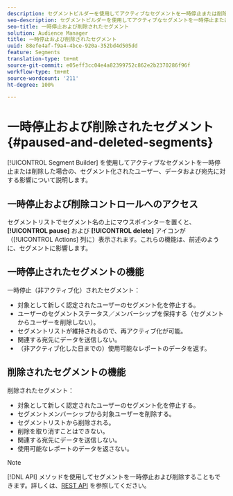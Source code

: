 ```yaml
---
description: セグメントビルダーを使用してアクティブなセグメントを一時停止または削除した場合の、セグメント化されたユーザー、データおよび宛先に対する影響について説明します。
seo-description: セグメントビルダーを使用してアクティブなセグメントを一時停止または削除した場合の、セグメント化されたユーザー、データおよび宛先に対する影響について説明します。
seo-title: 一時停止および削除されたセグメント
solution: Audience Manager
title: 一時停止および削除されたセグメント
uuid: 88efe4af-f9a4-4bce-920a-352bd4d505dd
feature: Segments
translation-type: tm+mt
source-git-commit: e05eff3cc04e4a82399752c862e2b2370286f96f
workflow-type: tm+mt
source-wordcount: '211'
ht-degree: 100%

---
```



# 一時停止および削除されたセグメント {#paused-and-deleted-segments}

[!UICONTROL Segment Builder] を使用してアクティブなセグメントを一時停止または削除した場合の、セグメント化されたユーザー、データおよび宛先に対する影響について説明します。

## 一時停止および削除コントロールへのアクセス

セグメントリストでセグメント名の上にマウスポインターを置くと、**[!UICONTROL pause]** および **[!UICONTROL delete]** アイコンが（[!UICONTROL Actions] 列に）表示されます。これらの機能は、前述のように、セグメントに影響します。

## 一時停止されたセグメントの機能

一時停止（非アクティブ化）されたセグメント：

* 対象として新しく認定されたユーザーのセグメント化を停止する。
* ユーザーのセグメントステータス／メンバーシップを保持する（セグメントからユーザーを削除しない）。
* セグメントリストが維持されるので、再アクティブ化が可能。
* 関連する宛先にデータを送信しない。
* （非アクティブ化した日までの）使用可能なレポートのデータを返す。

## 削除されたセグメントの機能

削除されたセグメント：

* 対象として新しく認定されたユーザーのセグメント化を停止する。
* セグメントメンバーシップから対象ユーザーを削除する。
* セグメントリストから削除される。
* 削除を取り消すことはできない。
* 関連する宛先にデータを送信しない。
* 使用可能なレポートのデータを返さない。

>[!NOTE]
>
>[!DNL API] メソッドを使用してセグメントを一時停止および削除することもできます。詳しくは、[REST API](../../api/rest-api-main/rest-api-main.md) を参照してください。